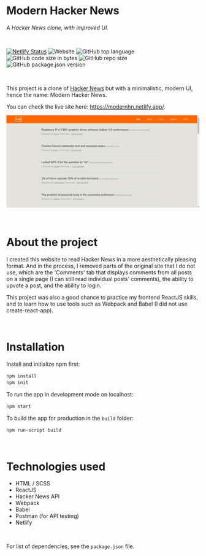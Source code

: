 # Modern Hacker News

*A Hacker News clone, with improved UI.*

<br />

[![Netlify Status](https://api.netlify.com/api/v1/badges/fd50ae2e-9451-4fd1-b092-4c9a9b96cd7b/deploy-status)](https://app.netlify.com/sites/modernhn/deploys)
![Website](https://img.shields.io/website?down_color=lightgrey&down_message=down&up_color=green&up_message=up&url=https%3A%2F%2Fmodernhn.netlify.app%2F)
![GitHub top language](https://img.shields.io/github/languages/top/Arash-11/modern-hacker-news)
![GitHub code size in bytes](https://img.shields.io/github/languages/code-size/Arash-11/modern-hacker-news)
![GitHub repo size](https://img.shields.io/github/repo-size/Arash-11/modern-hacker-news)
![GitHub package.json version](https://img.shields.io/github/package-json/v/Arash-11/modern-hacker-news)

<br />

This project is a clone of [Hacker News](https://news.ycombinator.com/) but with a minimalistic, modern UI, hence the name: Modern Hacker News.

You can check the live site here: https://modernhn.netlify.app/.

![Preview image of website](https://github.com/Arash-11/modern-hacker-news/blob/master/modernhn.png)

<br />

# About the project

I created this website to read Hacker News in a more aesthetically pleasing format. And in the process, I removed parts of the original site that I do not use, which are the 'Comments' tab that displays comments from all posts on a single page (I can still read individual posts' comments), the ability to upvote a post, and the ability to login.

This project was also a good chance to practice my frontend ReactJS skills, and to learn how to use tools such as Webpack and Babel (I did not use create-react-app).



<br />

# Installation

Install and initialize npm first:

```bash
npm install
npm init
```

To run the app in development mode on localhost:

```bash
npm start
```

To build the app for production in the `build` folder:

```bash
npm run-script build
```

<br />

# Technologies used

- HTML / SCSS
- ReactJS
- Hacker News API
- Webpack
- Babel
- Postman (for API testing)
- Netlify

<br />

For list of dependencies, see the `package.json` file.

